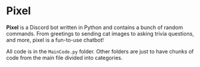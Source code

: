 # Pixel 
**Pixel** is a Discord bot written in Python and contains a bunch of random commands. From greetings to sending cat images to asking trivia questions, and more, pixel is a fun-to-use chatbot!

All code is in the ``MainCode.py`` folder. Other folders are just to have chunks of code from the main file divided into categories.
